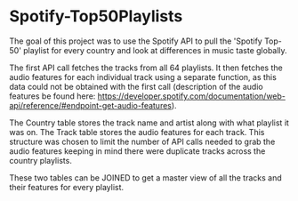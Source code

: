 # Spotify-Top50Playlists

The goal of this project was to use the Spotify API to pull the 'Spotify Top-50' playlist for every country and look at differences in music taste globally.

The first API call fetches the tracks from all 64 playlists. It then fetches the audio features for each individual track using a separate function, as this data could not be obtained with the first call (description of the audio features be found here: https://developer.spotify.com/documentation/web-api/reference/#endpoint-get-audio-features).

The Country table stores the track name and artist along with what playlist it was on. The Track table stores the audio features for each track. This structure was chosen to limit the number of API calls needed to grab the audio features keeping in mind there were duplicate tracks across the country playlists.

These two tables can be JOINED to get a master view of all the tracks and their features for every playlist.

